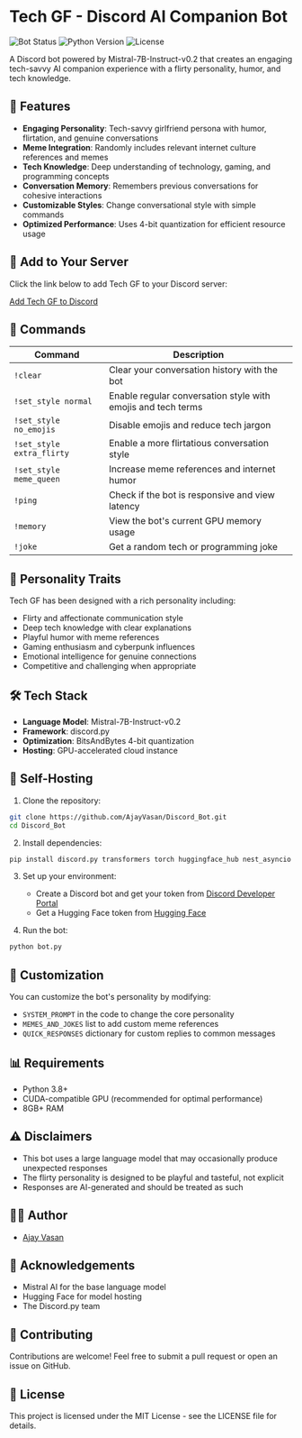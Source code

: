 # Tech GF - Discord AI Companion Bot

![Bot Status](https://img.shields.io/badge/status-online-brightgreen)
![Python Version](https://img.shields.io/badge/python-3.8%2B-blue)
![License](https://img.shields.io/badge/license-MIT-green)

A Discord bot powered by Mistral-7B-Instruct-v0.2 that creates an engaging tech-savvy AI companion experience with a flirty personality, humor, and tech knowledge.

## 🌟 Features

- **Engaging Personality**: Tech-savvy girlfriend persona with humor, flirtation, and genuine conversations
- **Meme Integration**: Randomly includes relevant internet culture references and memes
- **Tech Knowledge**: Deep understanding of technology, gaming, and programming concepts
- **Conversation Memory**: Remembers previous conversations for cohesive interactions
- **Customizable Styles**: Change conversational style with simple commands
- **Optimized Performance**: Uses 4-bit quantization for efficient resource usage

## 🔗 Add to Your Server

Click the link below to add Tech GF to your Discord server:

[Add Tech GF to Discord](https://discord.com/oauth2/authorize?client_id=1362754862768459846&permissions=75776&integration_type=0&scope=bot)

## 💬 Commands

| Command | Description |
|---------|-------------|
| `!clear` | Clear your conversation history with the bot |
| `!set_style normal` | Enable regular conversation style with emojis and tech terms |
| `!set_style no_emojis` | Disable emojis and reduce tech jargon |
| `!set_style extra_flirty` | Enable a more flirtatious conversation style |
| `!set_style meme_queen` | Increase meme references and internet humor |
| `!ping` | Check if the bot is responsive and view latency |
| `!memory` | View the bot's current GPU memory usage |
| `!joke` | Get a random tech or programming joke |

## 🧠 Personality Traits

Tech GF has been designed with a rich personality including:

- Flirty and affectionate communication style
- Deep tech knowledge with clear explanations
- Playful humor with meme references
- Gaming enthusiasm and cyberpunk influences
- Emotional intelligence for genuine connections
- Competitive and challenging when appropriate

## 🛠️ Tech Stack

- **Language Model**: Mistral-7B-Instruct-v0.2
- **Framework**: discord.py
- **Optimization**: BitsAndBytes 4-bit quantization
- **Hosting**: GPU-accelerated cloud instance

## 🚀 Self-Hosting

1. Clone the repository:
```bash
git clone https://github.com/AjayVasan/Discord_Bot.git
cd Discord_Bot
```

2. Install dependencies:
```bash
pip install discord.py transformers torch huggingface_hub nest_asyncio accelerate bitsandbytes
```

3. Set up your environment:
   - Create a Discord bot and get your token from [Discord Developer Portal](https://discord.com/developers/applications)
   - Get a Hugging Face token from [Hugging Face](https://huggingface.co/settings/tokens)

4. Run the bot:
```bash
python bot.py
```

## 📝 Customization

You can customize the bot's personality by modifying:
- `SYSTEM_PROMPT` in the code to change the core personality
- `MEMES_AND_JOKES` list to add custom meme references
- `QUICK_RESPONSES` dictionary for custom replies to common messages

## 📊 Requirements

- Python 3.8+
- CUDA-compatible GPU (recommended for optimal performance)
- 8GB+ RAM

## ⚠️ Disclaimers

- This bot uses a large language model that may occasionally produce unexpected responses
- The flirty personality is designed to be playful and tasteful, not explicit
- Responses are AI-generated and should be treated as such

## 👨‍💻 Author

- [Ajay Vasan](https://github.com/AjayVasan)

## 🙏 Acknowledgements

- Mistral AI for the base language model
- Hugging Face for model hosting
- The Discord.py team
## 🤝 Contributing

Contributions are welcome! Feel free to submit a pull request or open an issue on GitHub.


## 📄 License

This project is licensed under the MIT License - see the LICENSE file for details.
